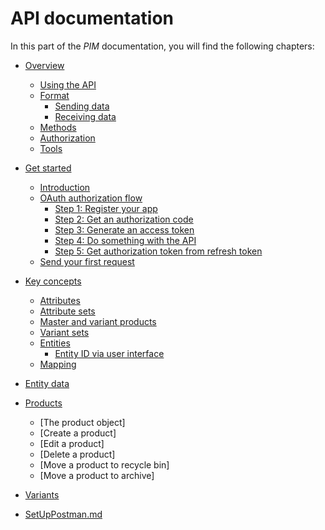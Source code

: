 # API documentation

In this part of the *PIM* documentation, you will find the following chapters:

- [Overview](./01_Overview.md)
    - [Using the API](./01_Overview.md#using-the-api)
    - [Format](./01_Overview.md#format)
        - [Sending data](./01_Overview.md#sending-data)
        - [Receiving data](./01_Overview.md#receiving-data)
    - [Methods](./01_Overview.md#methods)
    - [Authorization](./01_Overview.md#authorization)
    - [Tools](./01_Overview.md#tools)


- [Get started](./02_GetStarted.md)
    - [Introduction](./02_GetStarted.md#introduction)
    - [OAuth authorization flow](./02_GetStarted.md#oAuth-authorization-flow)
        - [Step 1: Register your app](./02_GetStarted.md#step-1-register-your-app)
        - [Step 2: Get an authorization code](./02_GetStarted.md#step-2-get-an-authorization-code)
        - [Step 3: Generate an access token](./02_GetStarted.md#step-3-generate-an-access-token)
        - [Step 4: Do something with the API](./02_GetStarted.md#step-4-do-something-with-the-api)
        - [Step 5: Get authorization token from refresh token](./02_GetStarted.md#step-5-get-authorization-token-from-refresh-token)
    - [Send your first request](./02_GetStarted.md#send-your-first-request)


- [Key concepts](./03_KeyConcepts.md)
    - [Attributes](./03_KeyConcepts.md#attributes)
    - [Attribute sets](./03_KeyConcepts.md#attribute-sets)
    - [Master and variant products](./03_KeyConcepts.md#master-and-variant-products)
    - [Variant sets](./03_KeyConcepts.md#variant-sets)
    - [Entities](./03_KeyConcepts.md#entities)
        - [Entity ID via user interface](./03_KeyConcepts.md#entity-id-via-user-interface)
    - [Mapping](./03_KeyConcepts.md#variant-sets#mapping)


- [Entity data](./04_EntityData.md)

- [Products](./05_Products.md)
    - [The product object]
    - [Create a product]
    - [Edit a product]
    - [Delete a product]
    - [Move a product to recycle bin]
    - [Move a product to archive]


- [Variants](./06_Variants.md)


- [SetUpPostman.md](./07_SetUpPostman.md)



    